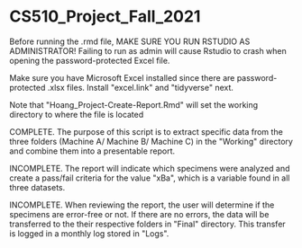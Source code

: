 # CS510_Project_Fall_2021
Before running the .rmd file, MAKE SURE YOU RUN RSTUDIO AS ADMINISTRATOR! Failing to run as admin will cause Rstudio to crash when opening the password-protected Excel file.

Make sure you have Microsoft Excel installed since there are password-protected .xlsx files.
Install "excel.link" and "tidyverse" next.

Note that "Hoang_Project-Create-Report.Rmd" will set the working directory to where the file is located

COMPLETE. The purpose of this script is to extract specific data from the three folders (Machine A/ Machine B/ Machine C) in the "Working" directory and combine them into a presentable report. 

INCOMPLETE. The report will indicate which specimens were analyzed and create a pass/fail criteria for the value "xBa", which is a variable found in all three datasets.

INCOMPLETE. When reviewing the report, the user will determine if the specimens are error-free or not. If there are no errors, the data will be transferred to the their respective folders in "Final" directory. This transfer is logged in a monthly log stored in "Logs".

